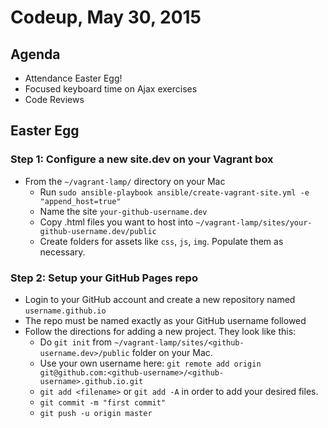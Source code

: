 # Codeup, May 30, 2015
## Agenda
- Attendance Easter Egg!
- Focused keyboard time on Ajax exercises
- Code Reviews

## Easter Egg

### Step 1: Configure a new site.dev on your Vagrant box
- From the `~/vagrant-lamp/` directory on your Mac
    - Run `sudo ansible-playbook ansible/create-vagrant-site.yml -e "append_host=true"`
    - Name the site `your-github-username.dev`
    - Copy .html files you want to host into `~/vagrant-lamp/sites/your-github-username.dev/public`
    - Create folders for assets like `css`, `js`, `img`. Populate them as necessary.

### Step 2: Setup your GitHub Pages repo
- Login to your GitHub account and create a new repository named `username.github.io`
- The repo must be named exactly as your GitHub username followed
- Follow the directions for adding a new project. They look like this:
    - Do `git init` from `~/vagrant-lamp/sites/<github-username.dev>/public` folder on your Mac.
    - Use your own username here: `git remote add origin git@github.com:<github-username>/<github-username>.github.io.git`
    - `git add <filename>` or `git add -A` in order to add your desired files.
    - `git commit -m "first commit"`
    - `git push -u origin master`
